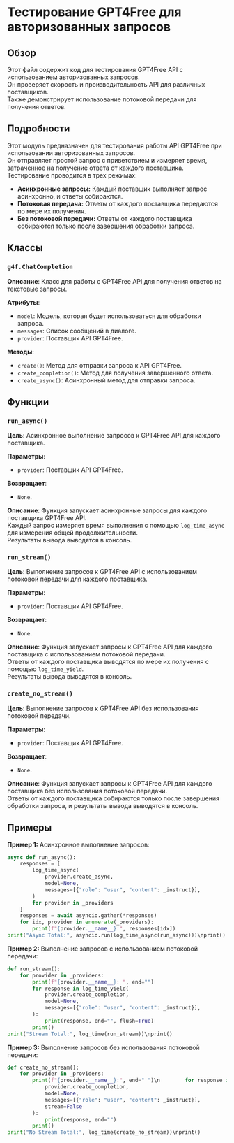 # Тестирование GPT4Free для авторизованных запросов

## Обзор

Этот файл содержит код для тестирования GPT4Free API с использованием авторизованных запросов.  
Он проверяет скорость и производительность API для различных поставщиков.  
Также демонстрирует использование потоковой передачи для получения ответов.

## Подробности

Этот модуль предназначен для тестирования работы API GPT4Free при использовании авторизованных запросов.  
Он отправляет простой запрос с приветствием и измеряет время, затраченное на получение ответа от каждого поставщика.  
Тестирование проводится в трех режимах:

* **Асинхронные запросы:** Каждый поставщик выполняет запрос асинхронно, и ответы собираются.  
* **Потоковая передача:**  Ответы от каждого поставщика передаются по мере их получения.
* **Без потоковой передачи:**  Ответы от каждого поставщика собираются только после завершения обработки запроса.  

## Классы

### `g4f.ChatCompletion`

**Описание**: Класс для работы с GPT4Free API для получения ответов на текстовые запросы.

**Атрибуты**:

* `model`:  Модель, которая будет использоваться для обработки запроса. 
* `messages`: Список сообщений в диалоге.
* `provider`:  Поставщик API GPT4Free.

**Методы**:

* `create()`: Метод для отправки запроса к API GPT4Free. 
* `create_completion()`: Метод для получения завершенного ответа.
* `create_async()`:  Асинхронный метод для отправки запроса.

## Функции

### `run_async()`

**Цель**: Асинхронное выполнение запросов к GPT4Free API для каждого поставщика. 

**Параметры**:

* `provider`: Поставщик API GPT4Free.

**Возвращает**:

* `None`. 

**Описание**:
Функция запускает асинхронные запросы для каждого поставщика GPT4Free API.  
Каждый запрос измеряет время выполнения с помощью `log_time_async` для измерения общей продолжительности.  
Результаты вывода выводятся в консоль.

### `run_stream()`

**Цель**: Выполнение запросов к GPT4Free API с использованием потоковой передачи для каждого поставщика.

**Параметры**:

* `provider`: Поставщик API GPT4Free.

**Возвращает**:

* `None`.

**Описание**:
Функция запускает запросы к GPT4Free API для каждого поставщика с использованием потоковой передачи.  
Ответы от каждого поставщика выводятся по мере их получения с помощью `log_time_yield`.  
Результаты вывода выводятся в консоль.

### `create_no_stream()`

**Цель**: Выполнение запросов к GPT4Free API без использования потоковой передачи.

**Параметры**:

* `provider`: Поставщик API GPT4Free.

**Возвращает**:

* `None`.

**Описание**:
Функция запускает запросы к GPT4Free API для каждого поставщика без использования потоковой передачи.  
Ответы от каждого поставщика собираются только после завершения обработки запроса, и результаты вывода выводятся в консоль.  

## Примеры

**Пример 1:** Асинхронное выполнение запросов:

```python
async def run_async():
    responses = [
        log_time_async(
            provider.create_async,
            model=None,
            messages=[{"role": "user", "content": _instruct}],
        )
        for provider in _providers
    ]
    responses = await asyncio.gather(*responses)
    for idx, provider in enumerate(_providers):
        print(f"{provider.__name__}:", responses[idx])
print("Async Total:", asyncio.run(log_time_async(run_async)))\nprint()
```

**Пример 2:** Выполнение запросов с использованием потоковой передачи:

```python
def run_stream():
    for provider in _providers:
        print(f"{provider.__name__}: ", end="")
        for response in log_time_yield(
            provider.create_completion,
            model=None,
            messages=[{"role": "user", "content": _instruct}],
        ):
            print(response, end="", flush=True)
        print()
print("Stream Total:", log_time(run_stream))\nprint()
```

**Пример 3:** Выполнение запросов без использования потоковой передачи:

```python
def create_no_stream():
    for provider in _providers:
        print(f"{provider.__name__}:", end=" ")\n        for response in log_time_yield(
            provider.create_completion,
            model=None,
            messages=[{"role": "user", "content": _instruct}],
            stream=False
        ):
            print(response, end="")
        print()
print("No Stream Total:", log_time(create_no_stream))\nprint()